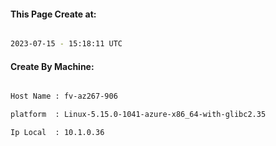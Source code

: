 
   
#### This Page Create at:

```bash

2023-07-15 - 15:18:11 UTC

```

#### Create By Machine:

```bash

Host Name : fv-az267-906

platform  : Linux-5.15.0-1041-azure-x86_64-with-glibc2.35

Ip Local  : 10.1.0.36

```

